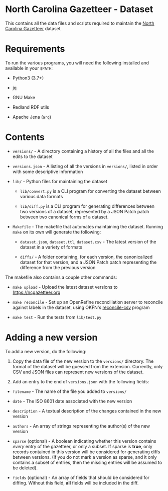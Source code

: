 # North Carolina Gazetteer - Dataset

This contains all the data files and scripts required to maintain the [North Carolina Gazetteer](https://ncgazetteer.org) dataset

# Requirements

To run the various programs, you will need the following installed and available in your `$PATH`:

  * Python3 (3.7+)

  * jq

  * GNU Make

  * Redland RDF utils

  * Apache Jena (`arq`)

# Contents

* `versions/` - A directory containing a history of all the files and all the edits to the dataset

* `versions.json` - A listing of all the versions in `versions/`, listed in order with some descriptive information

* `lib/` - Python files for maintaining the dataset

  - `lib/convert.py` is a CLI program for converting the dataset between various data formats

  - `lib/diff.py` is a CLI program for generating differences between two versions of a dataset, represented by a JSON Patch patch between two canonical forms of a dataset.

* `Makefile` - The makefile that automates maintaining the dataset. Running `make` on its own will generate the following:

  - `dataset.json`, `dataset.ttl`, `dataset.csv` - The latest version of the dataset in a variety of formats

  - `diffs/` - A folder containing, for each version, the canonicalized dataset for that version, and a JSON Patch patch representing the difference from the previous version

The makefile also contains a couple other commands:

* `make upload` - Upload the latest dataset versions to <https://ncgazetteer.org>

* `make reconcile` - Set up an OpenRefine reconciliation server to reconcile against labels in the dataset, using OKFN's [reconcile-csv](https://github.com/okfn/reconcile-csv) program

* `make test` - Run the tests from `lib/test.py`

# Adding a new version

To add a new version, do the following:

1. Copy the data file of the new version to the `versions/` directory. The format of the dataset will be guessed from the extension. Currently, only CSV and JSON files can represent new versions of the dataset.

2. Add an entry to the end of `versions.json` with the following fields:

  - `filename` - The name of the file you added to `versions/`

  - `date` - The ISO 8601 date associated with the new version

  - `description` - A textual description of the changes contained in the new version

  - `authors` - An array of strings representing the author(s) of the new version

  - `sparse` (optional) - A boolean indicating whether this version contains *every* entry of the gazetteer, or only a subset. If sparse is **true**, only records contained in this version will be considered for generating diffs between versions. (If you do not mark a version as sparse, and it only contains a subset of entries, then the missing entries will be assumed to be deleted).

  - `fields` (optional) - An array of fields that should be considered for diffing. Without this field, **all** fields will be included in the diff.
